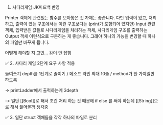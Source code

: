 1. 사다리게임 JK피드백 반영 

Printer 객체에 관련있는 함수를 모아놓은 것 자체는 좋습니다.
다만 입력이 있고, 처리하고, 출력이 있는 구조에서는 이런 구조보다는
(print가 포함되어 있지만) Input 관련 객체, 입력받은 값들로 사다리게임을 처리하는 객체, 사다리게임 구조를 출력하는 Output 객체 이런식으로 구분하는 게 좋습니다.
그래야 하나의 기능을 변경할 때 하나의 파일만 바꾸게 됩니다.

어떻게 해야할 지 고민... 감이 안 잡힘





✅ 2. 사다리 게임 2단계 요구 사항 적용

들여쓰기 depth를 1단계로 줄이기 / 메소드 라인 최대 10줄 / method가 한 가지일만 하도록

-> printLadder에서 출력하는게 3depth


-> 일단 [[Bool]]로 해서 조건 처리 하는 것 때문에 if else 를 써야 하는데 [[String]]으로 해서 풀어볼까 생각중



✅ 3. 일단 struct 객체들을 각각 하나의 파일로 분리

